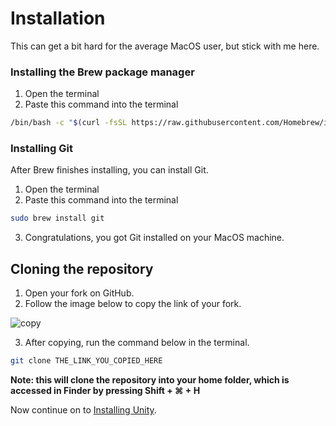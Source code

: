 # Installation

This can get a bit hard for the average MacOS user, but stick with me here.

### Installing the Brew package manager
1. Open the terminal
2. Paste this command into the terminal
```sh
/bin/bash -c "$(curl -fsSL https://raw.githubusercontent.com/Homebrew/install/HEAD/install.sh)"
```

### Installing Git
After Brew finishes installing, you can install Git.
1. Open the terminal
2. Paste this command into the terminal
```sh
sudo brew install git
```
3. Congratulations, you got Git installed on your MacOS machine.

## Cloning the repository
1. Open your fork on GitHub.
2. Follow the image below to copy the link of your fork.

![copy](../../assets/cloning.png)

3. After copying, run the command below in the terminal.
```sh
git clone THE_LINK_YOU_COPIED_HERE
```

**Note: this will clone the repository into your home folder, which is accessed in Finder by pressing Shift + ⌘ + H**

Now continue on to [Installing Unity](/docs-contributing/setup/unity/mac/installation).
